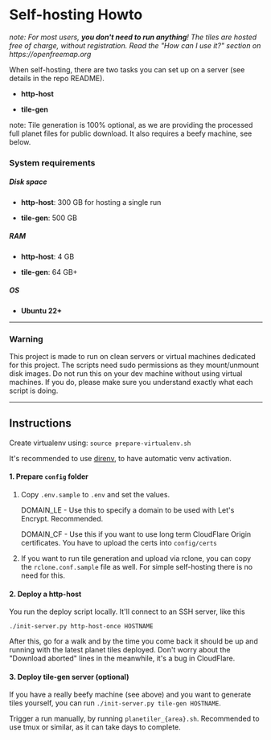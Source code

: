 # Self-hosting Howto

_note: For most users, **you don't need to run anything**! The tiles are hosted free of charge, without registration. Read the "How can I use it?" section on https://openfreemap.org_

When self-hosting, there are two tasks you can set up on a server (see details in the repo README).

- **http-host**

- **tile-gen**

note: Tile generation is 100% optional, as we are providing the processed full planet files for public download. It also requires a beefy machine, see below.

### System requirements

##### Disk space

- **http-host**: 300 GB for hosting a single run

- **tile-gen**: 500 GB

##### RAM

- **http-host**: 4 GB

- **tile-gen**: 64 GB+

##### OS

- **Ubuntu 22+**

---

### Warning

This project is made to run on clean servers or virtual machines dedicated for this project. The scripts need sudo permissions as they mount/unmount disk images. Do not run this on your dev machine without using virtual machines. If you do, please make sure you understand exactly what each script is doing.

---

## Instructions

Create virtualenv using: `source prepare-virtualenv.sh`

It's recommended to use [direnv](https://direnv.net/), to have automatic venv activation.

#### 1. Prepare `config` folder

1. Copy `.env.sample` to `.env` and set the values.

   DOMAIN_LE - Use this to specify a domain to be used with Let's Encrypt. Recommended.

   DOMAIN_CF - Use this if you want to use long term CloudFlare Origin certificates. You have to upload the certs into `config/certs`

1. If you want to run tile generation and upload via rclone, you can copy the `rclone.conf.sample` file as well. For simple self-hosting there is no need for this.

#### 2. Deploy a http-host

You run the deploy script locally. It'll connect to an SSH server, like this

`./init-server.py http-host-once HOSTNAME`

After this, go for a walk and by the time you come back it should be up and running with the latest planet tiles deployed. Don't worry about the "Download aborted" lines in the meanwhile, it's a bug in CloudFlare.

#### 3. Deploy tile-gen server (optional)

If you have a really beefy machine (see above) and you want to generate tiles yourself, you can run `./init-server.py tile-gen HOSTNAME`.

Trigger a run manually, by running `planetiler_{area}.sh`. Recommended to use tmux or similar, as it can take days to complete.
